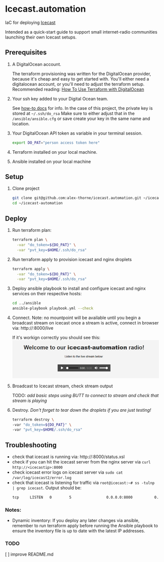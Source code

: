 # Icecast.automation

IaC for deploying [Icecast](https://icecast.org/)

Intended as a quick-start guide to support small internet-radio communities launching their own Icecast setups.

## Prerequisites

1. A DigitalOcean account.

    The terraform provisioning was written for the DigitalOcean provider, because it's cheap and easy to get started with. You'll either need a digitalocean account, or you'll need to adjust the terraform setup. Recommended reading: [How To Use Terraform with DigitalOcean](https://www.digitalocean.com/community/tutorials/how-to-use-terraform-with-digitalocean)

2. Your ssh key added to your Digital Ocean team. 

    See [how-to docs](https://www.digitalocean.com/community/tutorials/how-to-set-up-ssh-keys-2) for info. In the case of this project, the private key is stored at `~/.ssh/do_rsa` Make sure to either adjust that in the `/ansible/ansible.cfg` or save create your key in the same name and location.

3. Your DigitalOcean API token as variable in your terminal session.

    ``` bash
    export DO_PAT="person access token here"
    ```

4. Terraform installed on your local machine.
5. Ansible installed on your local machine
  
## Setup

1. Clone project

    ``` bash
    git clone git@github.com:alex-thorne/icecast.automation.git ~/icecast-automation
    cd ~/icecast-automation
    ```

## Deploy

1. Run terraform plan:

    ``` bash
    terraform plan \
      -var "do_token=${DO_PAT}" \
      -var "pvt_key=$HOME/.ssh/do_rsa"
    ```

2. Run terraform apply to provision icecast and nginx droplets

    ``` bash
    terraform apply \
      -var "do_token=${DO_PAT}" \
      -var "pvt_key=$HOME/.ssh/do_rsa"
    ```

3. Deploy ansible playbook to install and configure icecast and nginx services on their respective hosts:

    ```  bash
    cd ../ansible
    ansible-playbook playbook.yml --check
    ```

4. Connect. Note: no mountpoint will be available until you begin a broadcast stream on icecast once a stream is active, connect in browser via: http://<nginxip>:8000/live

    If it's workign correctly you should see this:
    ![Icecast Automation Landing Page](resources/img/icecast-automation.landingpage.png)

5. Broadcast to Icecast stream, check stream output

    TODO: _add basic steps using BUTT to connect to stream and check that stream is playing_

6. Destroy. _Don't forget to tear down the droplets if you are just testing!_

    ``` bash
    terraform destroy \                                    
    -var "do_token=${DO_PAT}" \
    -var "pvt_key=$HOME/.ssh/do_rsa"
    ```

## Troubleshooting

- check that icecast is running via: http://<icecastip>:8000/status.xsl
- check if you can hit the icecast server from the nginx server via `curl http://<icecastip>:8000`
- check icecast error logs on icecast server via `sudo cat /var/log/icecast2/error.log`
- check that icecast is listening  for traffic via `root@icecast:~# ss -tulnp | grep icecast`. Output should be:
    ``` bash
    tcp     LISTEN   0        5                0.0.0.0:8000          0.0.0.0:*       users:(("icecast2",pid=2934,fd=4)) 
    ```

### Notes:

- Dynamic inventory: If you deploy any later changes via ansible, remember to run terraform apply before running the Ansible playbook to ensure the inventory file is up to date with the latest IP addresses.

### TODO
[ ] improve README.md